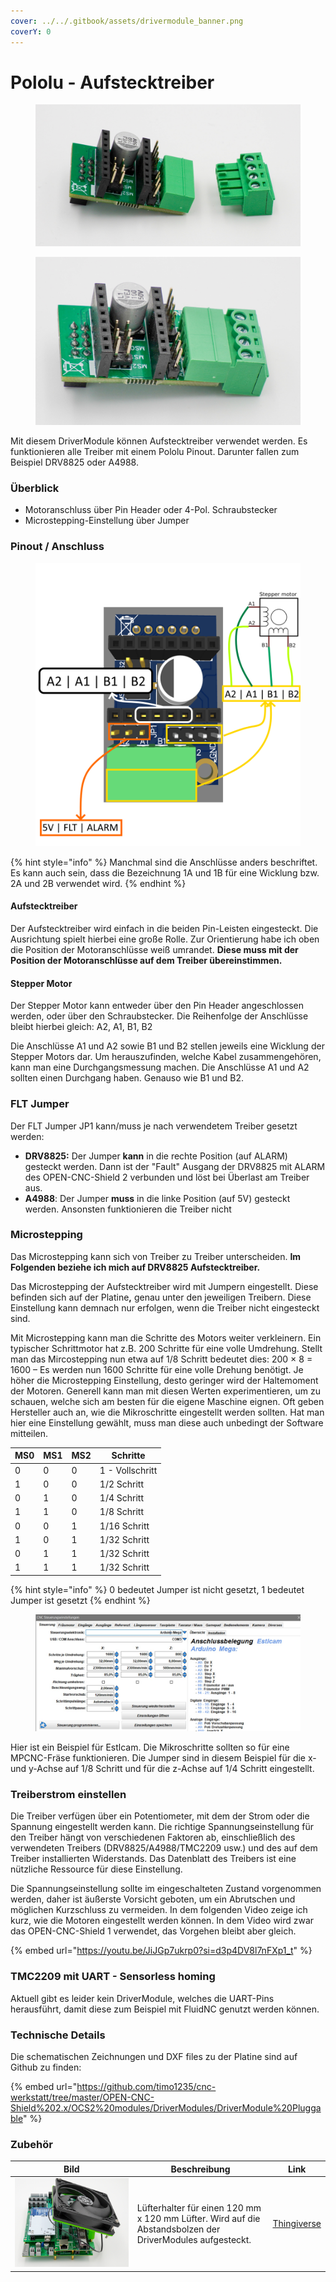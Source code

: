 ```yaml
---
cover: ../../.gitbook/assets/drivermodule_banner.png
coverY: 0
---
```


# Pololu - Aufstecktreiber

<div><figure><img src="../../.gitbook/assets/driver pololu-2-1200px (1).jpg" alt=""><figcaption></figcaption></figure> <figure><img src="../../.gitbook/assets/driver pololu-3-1200px.jpg" alt=""><figcaption></figcaption></figure></div>

Mit diesem DriverModule können Aufstecktreiber verwendet werden. Es funktionieren alle Treiber mit einem Pololu Pinout. Darunter fallen zum Beispiel DRV8825 oder A4988.&#x20;

### Überblick

* Motoranschluss über Pin Header oder 4-Pol. Schraubstecker
* Microstepping-Einstellung über Jumper

### Pinout **/ Anschluss**

<figure><img src="../../.gitbook/assets/pololu connection.png" alt=""><figcaption></figcaption></figure>

{% hint style="info" %}
Manchmal sind die Anschlüsse anders beschriftet. Es kann auch sein, dass die Bezeichnung 1A und 1B für eine Wicklung bzw. 2A und 2B verwendet wird.
{% endhint %}

#### Aufstecktreiber

Der Aufstecktreiber wird einfach in die beiden Pin-Leisten eingesteckt. Die Ausrichtung spielt hierbei eine große Rolle. Zur Orientierung habe ich oben die Position der Motoranschlüsse weiß umrandet. **Diese muss mit der Position der Motoranschlüsse auf dem Treiber übereinstimmen.**

#### Stepper Motor

Der Stepper Motor kann entweder über den Pin Header angeschlossen werden, oder über den Schraubstecker. Die Reihenfolge der Anschlüsse bleibt hierbei gleich: A2, A1, B1, B2

Die Anschlüsse A1 und A2 sowie B1 und B2 stellen jeweils eine Wicklung der Stepper Motors dar. Um herauszufinden, welche Kabel zusammengehören, kann man eine Durchgangsmessung machen. Die Anschlüsse A1 und A2 sollten einen Durchgang haben. Genauso wie B1 und B2.

### FLT Jumper

Der FLT Jumper JP1 kann/muss je nach verwendetem Treiber gesetzt werden:

* **DRV8825:** Der Jumper **kann** in die rechte Position (auf ALARM) gesteckt werden. Dann ist der "Fault" Ausgang der DRV8825 mit ALARM des OPEN-CNC-Shield 2 verbunden und löst bei Überlast am Treiber aus.&#x20;
* **A4988**: Der Jumper **muss** in die linke Position (auf 5V) gesteckt werden. Ansonsten funktionieren die Treiber nicht

### Microstepping

Das Microstepping kann sich von Treiber zu Treiber unterscheiden. **Im Folgenden beziehe ich mich auf DRV8825 Aufstecktreiber.**

Das Microstepping der Aufstecktreiber wird mit Jumpern eingestellt. Diese befinden sich auf der Platin&#x65;**,** genau unter den jeweiligen Treibern. Diese Einstellung kann demnach nur erfolgen, wenn die Treiber nicht eingesteckt sind.

Mit Microstepping kann man die Schritte des Motors weiter verkleinern. Ein typischer Schrittmotor hat z.B. 200 Schritte für eine volle Umdrehung. Stellt man das Mircostepping nun etwa auf 1/8 Schritt bedeutet dies: 200 × 8 = 1600 – Es werden nun 1600 Schritte für eine volle Drehung benötigt. Je höher die Microstepping Einstellung, desto geringer wird der Haltemoment der Motoren. Generell kann man mit diesen Werten experimentieren, um zu schauen, welche sich am besten für die eigene Maschine eignen. Oft geben Hersteller auch an, wie die Mikroschritte eingestellt werden sollten. Hat man hier eine Einstellung gewählt, muss man diese auch unbedingt der Software mitteilen.

| MS0 | MS1 | MS2 | Schritte        |
| --- | --- | --- | --------------- |
| 0   | 0   | 0   | 1 - Vollschritt |
| 1   | 0   | 0   | 1/2 Schritt     |
| 0   | 1   | 0   | 1/4 Schritt     |
| 1   | 1   | 0   | 1/8 Schritt     |
| 0   | 0   | 1   | 1/16 Schritt    |
| 1   | 0   | 1   | 1/32 Schritt    |
| 0   | 1   | 1   | 1/32 Schritt    |
| 1   | 1   | 1   | 1/32 Schritt    |

{% hint style="info" %}
0 bedeutet Jumper ist nicht gesetzt, 1 bedeutet Jumper ist gesetzt
{% endhint %}

<figure><img src="../../.gitbook/assets/estlcam_microstepps.jpg" alt=""><figcaption></figcaption></figure>

Hier ist ein Beispiel für Estlcam. Die Mikroschritte sollten so für eine MPCNC-Fräse funktionieren. Die Jumper sind in diesem Beispiel für die x- und y-Achse auf 1/8 Schritt und für die z-Achse auf 1/4 Schritt eingestellt.

### Treiberstrom einstellen

Die Treiber verfügen über ein Potentiometer, mit dem der Strom oder die Spannung eingestellt werden kann. Die richtige Spannungseinstellung für den Treiber hängt von verschiedenen Faktoren ab, einschließlich des verwendeten Treibers (DRV8825/A4988/TMC2209 usw.) und des auf dem Treiber installierten Widerstands. Das Datenblatt des Treibers ist eine nützliche Ressource für diese Einstellung.

Die Spannungseinstellung sollte im eingeschalteten Zustand vorgenommen werden, daher ist äußerste Vorsicht geboten, um ein Abrutschen und möglichen Kurzschluss zu vermeiden. In dem folgenden Video zeige ich kurz, wie die Motoren eingestellt werden können. In dem Video wird zwar das OPEN-CNC-Shield 1 verwendet, das Vorgehen bleibt aber gleich.

{% embed url="https://youtu.be/JiJGp7ukrp0?si=d3p4DV8l7nFXp1_t" %}

### TMC2209 mit UART - Sensorless homing

Aktuell gibt es leider kein DriverModule, welches die UART-Pins herausführt, damit diese zum Beispiel mit FluidNC genutzt werden können.&#x20;

### Technische Details

Die schematischen Zeichnungen und DXF files zu der Platine sind auf Github zu finden:

{% embed url="https://github.com/timo1235/cnc-werkstatt/tree/master/OPEN-CNC-Shield%202.x/OCS2%20modules/DriverModules/DriverModule%20Pluggable" %}

### Zubehör

| Bild                                                     | Beschreibung                                                                                              | Link                                                     |
| -------------------------------------------------------- | --------------------------------------------------------------------------------------------------------- | -------------------------------------------------------- |
| ![](<../../.gitbook/assets/ocs2 fan mount-4-1200px.jpg>) | Lüfterhalter für einen 120 mm x 120 mm Lüfter. Wird auf die Abstandsbolzen der DriverModules aufgesteckt. | [Thingiverse](https://www.thingiverse.com/thing:5643127) |
